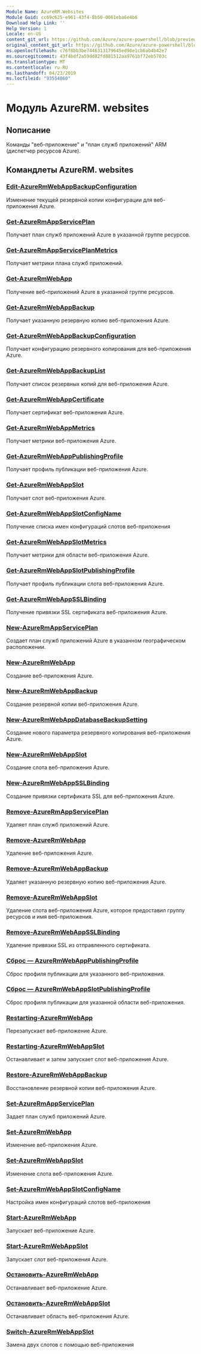 ```yaml
---
Module Name: AzureRM.Websites
Module Guid: cc69c625-e961-43f4-8b50-0061eba6e4b6
Download Help Link: ''
Help Version: 1
Locale: en-US
content_git_url: https://github.com/Azure/azure-powershell/blob/preview/src/ResourceManager/Websites/Commands.Websites/help/AzureRM.Websites.md
original_content_git_url: https://github.com/Azure/azure-powershell/blob/preview/src/ResourceManager/Websites/Commands.Websites/help/AzureRM.Websites.md
ms.openlocfilehash: c76f8bb3be7446313179645ed98e1cb6ab4b42e7
ms.sourcegitcommit: 43f4bdf2a59dd82fd881512aa9761bf72eb5703c
ms.translationtype: MT
ms.contentlocale: ru-RU
ms.lasthandoff: 04/23/2019
ms.locfileid: "93554860"
---
```

# Модуль AzureRM. websites
## Nописание
Команды "веб-приложение" и "план служб приложений" ARM (диспетчер ресурсов Azure).

## Командлеты AzureRM. websites
### [Edit-AzureRmWebAppBackupConfiguration](Edit-AzureRmWebAppBackupConfiguration.md)
Изменение текущей резервной копии конфигурации для веб-приложения Azure.

### [Get-AzureRmAppServicePlan](Get-AzureRmAppServicePlan.md)
Получает план служб приложений Azure в указанной группе ресурсов.

### [Get-AzureRmAppServicePlanMetrics](Get-AzureRmAppServicePlanMetrics.md)
Получает метрики плана служб приложений.

### [Get-AzureRmWebApp](Get-AzureRmWebApp.md)
Получение веб-приложений Azure в указанной группе ресурсов.

### [Get-AzureRmWebAppBackup](Get-AzureRmWebAppBackup.md)
Получает указанную резервную копию веб-приложения Azure.

### [Get-AzureRmWebAppBackupConfiguration](Get-AzureRmWebAppBackupConfiguration.md)
Получает конфигурацию резервного копирования для веб-приложения Azure.

### [Get-AzureRmWebAppBackupList](Get-AzureRmWebAppBackupList.md)
Получает список резервных копий для веб-приложения Azure.

### [Get-AzureRmWebAppCertificate](Get-AzureRmWebAppCertificate.md)
Получает сертификат веб-приложения Azure.

### [Get-AzureRmWebAppMetrics](Get-AzureRmWebAppMetrics.md)
Получает метрики веб-приложения Azure.

### [Get-AzureRmWebAppPublishingProfile](Get-AzureRmWebAppPublishingProfile.md)
Получает профиль публикации веб-приложения Azure.

### [Get-AzureRmWebAppSlot](Get-AzureRmWebAppSlot.md)
Получает слот веб-приложения Azure.

### [Get-AzureRmWebAppSlotConfigName](Get-AzureRmWebAppSlotConfigName.md)
Получение списка имен конфигураций слотов веб-приложения

### [Get-AzureRmWebAppSlotMetrics](Get-AzureRmWebAppSlotMetrics.md)
Получает метрики для области веб-приложения Azure.

### [Get-AzureRmWebAppSlotPublishingProfile](Get-AzureRmWebAppSlotPublishingProfile.md)
Получает профиль публикации слота веб-приложения Azure.

### [Get-AzureRmWebAppSSLBinding](Get-AzureRmWebAppSSLBinding.md)
Получение привязки SSL сертификата веб-приложения Azure.

### [New-AzureRmAppServicePlan](New-AzureRmAppServicePlan.md)
Создает план служб приложений Azure в указанном географическом расположении.

### [New-AzureRmWebApp](New-AzureRmWebApp.md)
Создание веб-приложения Azure.

### [New-AzureRmWebAppBackup](New-AzureRmWebAppBackup.md)
Создание резервной копии веб-приложения Azure.

### [New-AzureRmWebAppDatabaseBackupSetting](New-AzureRmWebAppDatabaseBackupSetting.md)
Создание нового параметра резервного копирования веб-приложения Azure.

### [New-AzureRmWebAppSlot](New-AzureRmWebAppSlot.md)
Создание слота веб-приложения Azure.

### [New-AzureRmWebAppSSLBinding](New-AzureRmWebAppSSLBinding.md)
Создание привязки сертификата SSL для веб-приложения Azure.

### [Remove-AzureRmAppServicePlan](Remove-AzureRmAppServicePlan.md)
Удаляет план служб приложений Azure.

### [Remove-AzureRmWebApp](Remove-AzureRmWebApp.md)
Удаление веб-приложения Azure.

### [Remove-AzureRmWebAppBackup](Remove-AzureRmWebAppBackup.md)
Удаляет указанную резервную копию веб-приложения Azure.

### [Remove-AzureRmWebAppSlot](Remove-AzureRmWebAppSlot.md)
Удаление слота веб-приложения Azure, которое предоставил группу ресурсов и имя веб-приложения.

### [Remove-AzureRmWebAppSSLBinding](Remove-AzureRmWebAppSSLBinding.md)
Удаление привязки SSL из отправленного сертификата.

### [Сброс — AzureRmWebAppPublishingProfile](Reset-AzureRmWebAppPublishingProfile.md)
Сброс профиля публикации для указанного веб-приложения.

### [Сброс — AzureRmWebAppSlotPublishingProfile](Reset-AzureRmWebAppSlotPublishingProfile.md)
Сброс профиля публикации для указанной области веб-приложения.

### [Restarting-AzureRmWebApp](Restart-AzureRmWebApp.md)
Перезапускает веб-приложение Azure.

### [Restarting-AzureRmWebAppSlot](Restart-AzureRmWebAppSlot.md)
Останавливает и затем запускает слот веб-приложения Azure.

### [Restore-AzureRmWebAppBackup](Restore-AzureRmWebAppBackup.md)
Восстановление резервной копии веб-приложения Azure.

### [Set-AzureRmAppServicePlan](Set-AzureRmAppServicePlan.md)
Задает план служб приложений Azure.

### [Set-AzureRmWebApp](Set-AzureRmWebApp.md)
Изменение веб-приложения Azure.

### [Set-AzureRmWebAppSlot](Set-AzureRmWebAppSlot.md)
Изменение слота веб-приложения Azure.

### [Set-AzureRmWebAppSlotConfigName](Set-AzureRmWebAppSlotConfigName.md)
Настройка имен конфигураций слотов веб-приложения

### [Start-AzureRmWebApp](Start-AzureRmWebApp.md)
Запускает веб-приложение Azure.

### [Start-AzureRmWebAppSlot](Start-AzureRmWebAppSlot.md)
Запускает слот веб-приложения Azure.

### [Остановить-AzureRmWebApp](Stop-AzureRmWebApp.md)
Останавливает веб-приложение Azure.

### [Остановить-AzureRmWebAppSlot](Stop-AzureRmWebAppSlot.md)
Останавливает область веб-приложения Azure.

### [Switch-AzureRmWebAppSlot](Switch-AzureRmWebAppSlot.md)
Замена двух слотов с помощью веб-приложения


